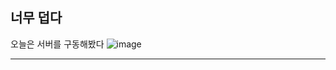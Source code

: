 ## 너무 덥다
오늘은 서버를 구동해봤다
![image](https://github.com/user-attachments/assets/f0f4e8ef-e26c-4be3-8061-733cca3c81c2)
***
